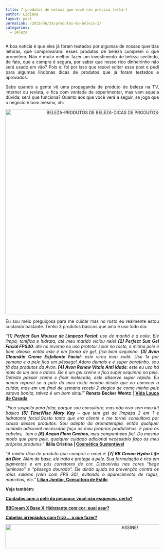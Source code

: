 ```yaml
---
title: 7 produtos de beleza que você não precisa testar!
author: Lidiane
layout: post
permalink: /2015/06/29/produtos-de-beleza-2/
categories:
  - Beleza
---
```

<p align="justify">
  A boa notícia é que eles já foram testados por algumas de nossas queridas leitoras, que comprovaram: esses produtos de beleza cumprem o que prometem. Não é muito melhor fazer um investimento de beleza sentindo, de fato, que a compra é segura, por saber que nosso rico dinheirinho não será usado em vão? Pois é: foi por isso que resovi editar esse post e pedi para algumas lindonas dicas de produtos que já foram testados e aprovados.
</p>

<p align="justify">
  Sabe quando a gente vê uma propaganda de produto de beleza na TV, internet ou revista, e fica com vontade de experimentar, mas vem aquela dúvida: será que funciona? Quanto aos que você verá a seguir, se joga que o negócio é bom mesmo, oh:
</p>

<p align="center">
  <a href="https://www.trololodemulher.com.br/2015/06/BELEZA-PRODUTOS-DE-BELEZA-DICAS-DE-PRODUTOS-PRODUTOS-TESTADOS2.png"><img class="alignnone size-full wp-image-11069" src="https://www.trololodemulher.com.br/2015/06/BELEZA-PRODUTOS-DE-BELEZA-DICAS-DE-PRODUTOS-PRODUTOS-TESTADOS2.png" alt="BELEZA-PRODUTOS DE BELEZA-DICAS DE PRODUTOS-PRODUTOS TESTADOS[2]" width="800" height="671" /></a>
</p>

<p align="justify">
  Eu sou meio preguiçosa para me cuidar mas no rosto eu realmente estou cuidando bastante. Tenho 3 produtos básicos que amo e uso todo dia:
</p>

<p align="justify">
  <em>“[1] <strong>Perfect Sun Mousse de Limpeza Facial</strong>: uso de manhã e à noite. Ele limpa, tonifica e hidrata, até meu marido viciou nele! <strong>[2] Perfect Sun Gel Facial FPS30</strong>: até no inverno eu uso protetor solar no rosto, e minha pele é bem oleosa, então este é em forma de gel, fica bem sequinho. <strong>[3] Avon Clearskin Creme Esfoliante Facial</strong>: este virou meu xodó. Uso 1x por semana e a pele fica um pêssego! Adoro demais e é super baratinho, sou fã dos produtos da Avon. <strong>[4] Avon Renew Vitale Anti idade</strong>: este eu uso há mais de um ano e adoro. Ele é um gel creme e fica super sequinho na pele. Detesto passar creme e ficar melecado, este absorve super rápido. Eu nunca reparei se a pele do meu rosto mudou desde que eu comecei a cuidar, mas em um final de semana recebi 2 elogios de como minha pele estava bonita, talvez é um bom sinal!”</em> <strong>Renata Becker Wentz | </strong><a href="http://www.vidaloucadecasada.com.br/" target="_blank" rel="noopener noreferrer"><strong>Vida Louca de Casada</strong></a>
</p>

<p align="justify">
  “<em>Fico suspeita para falar, porque sou consultora, mas não vivo sem meu kit básico <strong>[5] TimeWise Mary Kay</strong> – que tem gel de limpeza 3 em 1 e hidratante facial.Gosto tanto que era cliente e me tornei consultora por causa desses produtos. Sou adepta da aromaterapia, então qualquer cuidado adicional necessário faço os meu próprios produtinhos. E para os cabelos,  tem o <strong>[6] Acqua Flora Cachos</strong>, meu companheiro fiel. Do mesmo modo que para pele, qualquer cuidado adicional necessário faço os meu próprios produtos</em>.” <strong>Ilália Cristina | </strong><a href="https://www.facebook.com/cosmeticasustentavel" target="_blank" rel="noopener noreferrer"><strong>Cosmética Sustentável</strong></a>
</p>

<p align="justify">
  “<em>A minha dica de produto que comprei e amei é: <strong>[7] BB Cream Hydra Life da Dior</strong>. Além de base, ele trata e protege a pele. Sua formulação é rica em pigmentos e em pós corretores de cor. Disponíveis nas cores “bege luminoso” e “pêssego dourado”. Ele ainda ajuda na prevenção contra os raios solares (vêm com FPS 30), evitando o aparecimento de rugas, manchas, etc.” </em><a href="http://www.lilianjordao.com.br/" target="_blank" rel="noopener noreferrer"><strong>Lilian Jordão, Consultora de Estilo</strong></a>
</p>

<p align="justify">
  <strong>Veja também:</strong>
</p>

<p align="justify">
  <a href="http://www.trololodemulher.com.br/2015/06/08/cuidados-pele-pescoco/" target="_blank" rel="noopener noreferrer"><strong>Cuidados com a pele do pescoço: você não esqueceu, certo?</strong></a>
</p>

<p align="justify">
  <a href="http://www.trololodemulher.com.br/2015/02/02/bb-cream-base-hidratante/" target="_blank" rel="noopener noreferrer"><strong>BBCream X Base X Hidratante com cor: qual usar?</strong></a>
</p>

<p align="justify">
  <a href="http://www.trololodemulher.com.br/2014/11/10/cabelos-arrepiados-frizz/" target="_blank" rel="noopener noreferrer"><strong>Cabelos arrepiados com frizz… o que fazer?</strong></a>
</p>

<p align="center">
  <a href="http://feedburner.google.com/fb/a/mailverify?uri=blogBichaFemea&loc=en_US" target="_blank" rel="noopener noreferrer"><img class="alignnone size-full wp-image-10439" src="https://www.trololodemulher.com.br/2014/09/ASSINE.png" alt="ASSINE!" width="800" height="78" /></a>
</p>

<p align="justify">